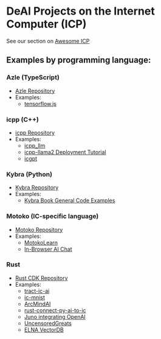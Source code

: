 # DeAI Projects on the Internet Computer (ICP)

See our section on [Awesome ICP](https://github.com/dfinity/awesome-internet-computer?tab=readme-ov-file#ai)

## Examples by programming language:

### Azle (TypeScript)
- [Azle Repository](https://github.com/demergent-labs/azle)
- Examples:
  - [tensorflow.js](https://github.com/carlosarturoceron/decentAI)

### icpp (C++)
- [icpp Repository](https://github.com/icppWorld/icpp-pro)
- Examples:
  - [icpp_llm](https://github.com/icppWorld/icpp_llm)
  - [icpp-llama2 Deployment Tutorial](https://github.com/icppWorld/icpp_llm/blob/main/icpp_llama2/README.md)
  - [icgpt](https://github.com/icppWorld/icgpt)

### Kybra (Python)
- [Kybra Repository](https://github.com/demergent-labs/kybra)
- Examples:
  - [Kybra Book General Code Examples](https://demergent-labs.github.io/kybra/examples.html)

### Motoko (IC-specific language)
- [Motoko Repository](https://github.com/dfinity/motoko)
- Examples:
  - [MotokoLearn](https://github.com/ildefons/motokolearn)
  - [In-Browser AI Chat](https://github.com/patnorris/DecentralizedAIonIC)

### Rust
- [Rust CDK Repository](https://github.com/dfinity/cdk-rs)
- Examples:
  - [tract-ic-ai](https://github.com/jeshli/tract-ic-ai)
  - [ic-mnist](https://github.com/smallstepman/ic-mnist)
  - [ArcMindAI](https://github.com/arcmindai/arcmindai)
  - [rust-connect-py-ai-to-ic](https://github.com/jeshli/rust-connect-py-ai-to-ic)
  - [Juno integrating OpenAI](https://github.com/peterpeterparker/juno-openai/tree/main)
  - [UncensoredGreats](https://github.com/UncensoredGreats/core)
  - [ELNA VectorDB](https://github.com/elna-ai/elna-vector-db)